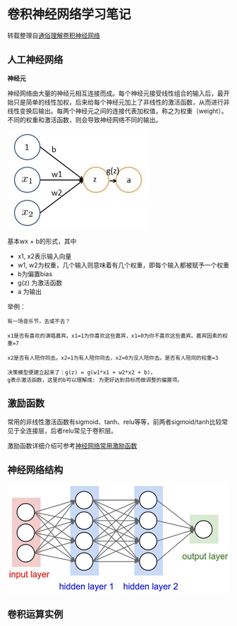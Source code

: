 # 卷积神经网络学习笔记

转载整理自[通俗理解卷积神经网络](https://blog.csdn.net/v_JULY_v/article/details/51812459)

## 人工神经网络
**神经元**  

神经网络由大量的神经元相互连接而成。每个神经元接受线性组合的输入后，最开始只是简单的线性加权，后来给每个神经元加上了非线性的激活函数，从而进行非线性变换后输出。每两个神经元之间的连接代表加权值，称之为权重（weight）。不同的权重和激活函数，则会导致神经网络不同的输出。


![neuron](media/16108799095604/neuron.png)


基本wx + b的形式，其中

* x1, x2表示输入向量
* w1, w2为权重，几个输入则意味着有几个权重，即每个输入都被赋予一个权重
* b为偏置bias
* g(z) 为激活函数
* a 为输出

举例：
```
有一场音乐节，去或不去？

x1是否有喜欢的演唱嘉宾。x1=1为你喜欢这些嘉宾，x1=0为你不喜欢这些嘉宾。嘉宾因素的权重=7

x2是否有人陪你同去。x2=1为有人陪你同去，x2=0为没人陪你去。是否有人陪同的权重=3

决策模型便建立起来了：g(z) = g(w1*x1 + w2*x2 + b)，
g表示激活函数，这里的b可以理解成: 为更好达到目标而做调整的偏置项。
```

## 激励函数

常用的非线性激活函数有sigmoid、tanh、relu等等，前两者sigmoid/tanh比较常见于全连接层，后者relu常见于卷积层。

激励函数详细介绍可参考[神经网络常用激励函数]()

## 神经网络结构

![layer-w720](media/16108799095604/layer.jpeg)

## 卷积运算实例

